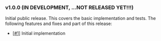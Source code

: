 ### v1.0.0 (IN DEVELOPMENT, ...NOT RELEASED YET!!!)

Initial public release. This covers the basic implementation and tests. The following features and fixes and part of this release:

- [[#1](https://github.com/deadratfink/pkg2md/issues/1)] Initial implementation
